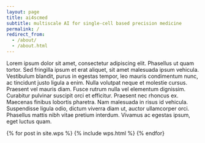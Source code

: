 ```yaml
---
layout: page
title: ai4scmed
subtitle: multiscale AI for single-cell based precision medicine
permalink: /
redirect_from:
  - /about/
  - /about.html
---
```



Lorem ipsum dolor sit amet, consectetur adipiscing elit. Phasellus ut quam
tortor. Sed fringilla ipsum et erat aliquet, sit amet malesuada ipsum
vehicula. Vestibulum blandit, purus in egestas tempor, leo mauris condimentum
nunc, ac tincidunt justo ligula a enim. Nulla volutpat neque et molestie
cursus. Praesent vel mauris diam. Fusce rutrum nulla vel elementum dignissim.
Curabitur pulvinar suscipit orci et efficitur. Praesent nec rhoncus ex.
Maecenas finibus lobortis pharetra. Nam malesuada in risus id vehicula.
Suspendisse ligula odio, dictum viverra diam ut, auctor ullamcorper orci.
Phasellus mattis nibh vitae pretium interdum. Vivamus ac egestas ipsum, eget
luctus quam.

{% for post in site.wps %}
    {% include wps.html %}
{% endfor}

